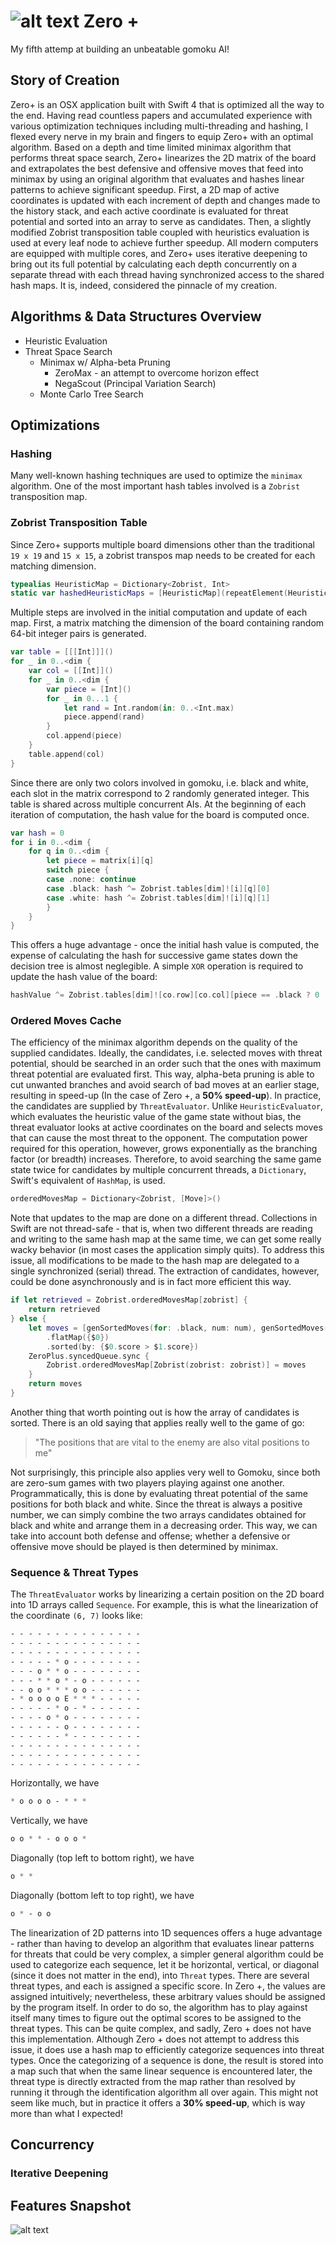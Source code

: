 #  ![alt text](https://github.com/JiachenRen/gomoku-zero-plus/blob/master/Gomoku%20Zero/Resources/Assets.xcassets/AppIcon.appiconset/icon_128x128.png "Zero + App Icon") Zero +
My fifth attemp at building an unbeatable gomoku AI!

## Story of Creation
Zero+ is an OSX application built with Swift 4 that is optimized all the way to the end. Having read countless papers and accumulated experience with various optimization techniques including multi-threading and hashing, I flexed every nerve in my brain and fingers to equip Zero+ with an optimal algorithm. Based on a depth and time limited minimax algorithm that performs threat space search, Zero+ linearizes the 2D matrix of the board and extrapolates the best defensive and offensive moves that feed into minimax by using an original algorithm that evaluates and hashes linear patterns to achieve significant speedup. First, a 2D map of active coordinates is updated with each increment of depth and changes made to the history stack, and each active coordinate is evaluated for threat potential and sorted into an array to serve as candidates. Then, a slightly modified Zobrist transposition table coupled with heuristics evaluation is used at every leaf node to achieve further speedup. All modern computers are equipped with multiple cores, and Zero+ uses iterative deepening to bring out its full potential by calculating each depth concurrently on a separate thread with each thread having synchronized access to the shared hash maps. It is, indeed, considered the pinnacle of my creation.

## Algorithms & Data Structures Overview
- Heuristic Evaluation
- Threat Space Search
    - Minimax w/ Alpha-beta Pruning 
        - ZeroMax - an attempt to overcome horizon effect
        - NegaScout (Principal Variation Search)
    - Monte Carlo Tree Search


## Optimizations
### Hashing
Many well-known hashing techniques are used to optimize the `minimax` algorithm. One of the most important hash tables involved is a `Zobrist` transposition map. 

### Zobrist Transposition Table
Since Zero+ supports multiple board dimensions other than the traditional `19 x 19` and `15 x 15`, a zobrist transpos map needs to be created for each matching dimension. 
```swift
typealias HeuristicMap = Dictionary<Zobrist, Int>
static var hashedHeuristicMaps = [HeuristicMap](repeatElement(HeuristicMap(), count: 19))
```
Multiple steps are involved in the initial computation and update of each map. First, a matrix matching the dimension of the board containing random 64-bit integer pairs is generated. 
```swift
var table = [[[Int]]]()
for _ in 0..<dim {
    var col = [[Int]]()
    for _ in 0..<dim {
        var piece = [Int]()
        for _ in 0...1 {
            let rand = Int.random(in: 0..<Int.max)
            piece.append(rand)
        }
        col.append(piece)
    }
    table.append(col)
}
```
Since there are only two colors involved in gomoku, i.e. black and white, each slot in the matrix correspond to 2 randomly generated integer. This table is shared across multiple concurrent AIs. At the beginning of each iteration of computation, the hash value for the board is computed once. 
```swift
var hash = 0
for i in 0..<dim {
    for q in 0..<dim {
        let piece = matrix[i][q]
        switch piece {
        case .none: continue
        case .black: hash ^= Zobrist.tables[dim]![i][q][0]
        case .white: hash ^= Zobrist.tables[dim]![i][q][1]
        }
    }
}
```
This offers a huge advantage - once the initial hash value is computed, the expense of calculating the hash for successive game states down the decision tree is almost neglegible. A simple `XOR` operation is required to update the hash value of the board:
```swift
hashValue ^= Zobrist.tables[dim]![co.row][co.col][piece == .black ? 0 : 1]
```
### Ordered Moves Cache
The efficiency of the minimax algorithm depends on the quality of the supplied candidates. Ideally, the candidates, i.e. selected moves with threat potential, should be searched in an order such that the ones with maximum threat potential are evaluated first. This way, alpha-beta pruning is able to cut unwanted branches and avoid search of bad moves at an earlier stage, resulting in speed-up (In the case of Zero +, a **50% speed-up**). In practice, the candidates are supplied by `ThreatEvaluator`. Unlike `HeuristicEvaluator`, which evaluates the heuristic value of the game state without bias, the threat evaluator looks at active coordinates on the board and selects moves that can cause the most threat to the opponent. The computation power required for this operation, however, grows exponentially as the branching factor (or breadth) increases. Therefore, to avoid searching the same game state twice for candidates by multiple concurrent threads, a `Dictionary`, Swift's equivalent of `HashMap`, is used.
```swift
orderedMovesMap = Dictionary<Zobrist, [Move]>()
```
Note that updates to the map are done on a different thread. Collections in Swift are not thread-safe - that is, when two different threads are reading and writing to the same hash map at the same time, we can get some really wacky behavior (in most cases the application simply quits). To address this issue, all modifications to be made to the hash map are delegated to a single synchronized (serial) thread. The extraction of candidates, however, could be done asynchronously and is in fact more efficient this way. 
```swift
if let retrieved = Zobrist.orderedMovesMap[zobrist] {
    return retrieved
} else {
    let moves = [genSortedMoves(for: .black, num: num), genSortedMoves(for: .white, num: num)]
        .flatMap({$0})
        .sorted(by: {$0.score > $1.score})
    ZeroPlus.syncedQueue.sync {
        Zobrist.orderedMovesMap[Zobrist(zobrist: zobrist)] = moves
    }
    return moves
}
```
Another thing that worth pointing out is how the array of candidates is sorted. There is an old saying that applies really well to the game of go:
> "The positions that are vital to the enemy are also vital positions to me"

Not surprisingly, this principle also applies very well to Gomoku, since both are zero-sum games with two players playing against one another. Programmatically, this is done by evaluating threat potential of the same positions for both black and white. Since the threat is always a positive number, we can simply combine the two arrays candidates obtained for black and white and arrange them in a decreasing order. This way, we can take into account both defense and offense; whether a defensive or offensive move should be played is then determined by minimax. 

### Sequence & Threat Types
The `ThreatEvaluator` works by linearizing a certain position on the 2D board into 1D arrays called `Sequence`. For example, this is what the linearization of the coordinate `(6, 7)` looks like:
```css
- - - - - - - - - - - - - - - 
- - - - - - - - - - - - - - - 
- - - - - - - - - - - - - - - 
- - - - - * o - - - - - - - - 
- - - o * * o - - - - - - - - 
- - - * * o * - o - - - - - - 
- - o o * * * o o - - - - - - 
- * o o o o E * * * - - - - - 
- - - - - * o - * - - - - - - 
- - - - o * o - - - - - - - - 
- - - - - - o - - - - - - - - 
- - - - - - * - - - - - - - - 
- - - - - - - - - - - - - - - 
- - - - - - - - - - - - - - - 
- - - - - - - - - - - - - - - 
```
Horizontally, we have 
```css
* o o o o - * * *
```
Vertically, we have 
```css
o o * * - o o o *
```
Diagonally (top left to bottom right), we have
```css
o * *
```
Diagonally (bottom left to top right), we have
```css
o * - o o
```
The linearization of 2D patterns into 1D sequences offers a huge advantage - rather than having to develop an algorithm that evaluates linear patterns for threats that could be very complex, a simpler general algorithm could be used to categorize each sequence, let it be horizontal, vertical, or diagonal (since it does not matter in the end), into `Threat` types. There are several threat types, and each is assigned a specific score. In Zero +, the values are assigned intuitively; nevertheless, these arbitrary values should be assigned by the program itself. In order to do so, the algorithm has to play against itself many times to figure out the optimal scores to be assigned to the threat types. This can be quite complex, and sadly, Zero + does not have this implementation. Although Zero + does not attempt to address this issue, it does use a hash map to efficiently categorize sequences into threat types. Once the categorizing of a sequence is done, the result is stored into a map such that when the same linear sequence is encountered later, the threat type is directly extracted from the map rather than resolved by running it through the identification algorithm all over again. This might not seem like much, but in practice it offers a **30% speed-up**, which is way more than what I expected!
## Concurrency
### Iterative Deepening






## Features Snapshot
![alt text](https://github.com/JiachenRen/gomoku-zero-plus/blob/master/Gomoku%20Zero/Resources/Screenshots/all-features.png "Features Snapshot") 

